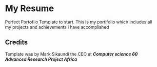 # My Resume 
Perfect Portoflio Template to start.
This is my portifolio which includes all my projects and achievements i have accomplished
## Credits
Template was by Mark Sikaundi the CEO at <b><i> Computer science 60 Advanced Research Project Africa </i></b>